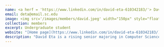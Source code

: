```yaml
---
name: <a herf = 'https://www.linkedin.com/in/david-eta-610342183/'> David Eta </a>
email: deta@email.sc.edu
image: <img src='/images/members/david.jpeg' width="150px" style="float:left; margin:0px 10px 0px 0px;">
collection: members
excerpt: Undergraduate student
website: "[Home page](https://www.linkedin.com/in/david-eta-610342183/)"
description: "David Eta is a rising senior majoring in Computer Science. His research interests include applications of AI and ML in medical diagnoses." 
---
```

